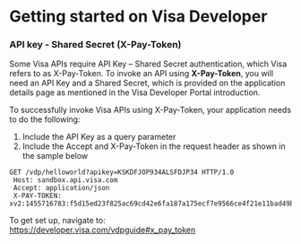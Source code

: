# Getting started on Visa Developer
### API key - Shared Secret (X-Pay-Token)

Some Visa APIs require API Key – Shared Secret authentication, which Visa refers to as X-Pay-Token. To invoke an API using **X-Pay-Token**, you will need an API Key and a Shared Secret, which is provided on the application details page as mentioned in the Visa Developer Portal introduction.

To successfully invoke Visa APIs using X-Pay-Token, your application needs to do the following:

1. Include the API Key as a query parameter
2. Include the Accept and X-Pay-Token in the request header as shown in the sample below
```
GET /vdp/helloworld?apikey=KSKDFJOP934ALSFDJP34 HTTP/1.0 
 Host: sandbox.api.visa.com
 Accept: application/json
 X-PAY-TOKEN: xv2:1455716783:f5d15ed23f825ac69cd42e6fa187a175ecf7e9566ce4f21e11bad49bed4cc363
 ```
To get set up, navigate to:
https://developer.visa.com/vdpguide#x_pay_token
